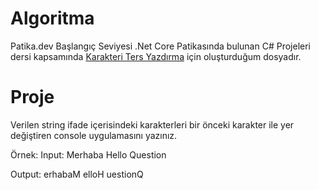 # Algoritma

Patika.dev Başlangıç Seviyesi .Net Core Patikasında bulunan C# Projeleri dersi kapsamında [Karakteri Ters Yazdırma](https://app.patika.dev/courses/c-projeleri/karakter) için oluşturduğum dosyadır.

# Proje

Verilen string ifade içerisindeki karakterleri bir önceki karakter ile yer değiştiren console uygulamasını yazınız.

Örnek: Input: Merhaba Hello Question

Output: erhabaM elloH uestionQ
